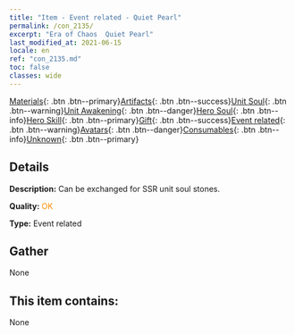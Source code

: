```yaml
---
title: "Item - Event related - Quiet Pearl"
permalink: /con_2135/
excerpt: "Era of Chaos  Quiet Pearl"
last_modified_at: 2021-06-15
locale: en
ref: "con_2135.md"
toc: false
classes: wide
---
```

 [Materials](/Items/){: .btn .btn--primary}[Artifacts](/Items/Artifacts/){: .btn .btn--success}[Unit Soul](/Items/UnitSoul/){: .btn .btn--warning}[Unit Awakening](/Items/UnitAwakening/){: .btn .btn--danger}[Hero Soul](/Items/HeroSoul/){: .btn .btn--info}[Hero Skill](/Items/HeroSkill/){: .btn .btn--primary}[Gift](/Items/Gift/){: .btn .btn--success}[Event related](/Items/Events/){: .btn .btn--warning}[Avatars](/Items/Avatars/){: .btn .btn--danger}[Consumables](/Items/Consumables/){: .btn .btn--info}[Unknown](/Items/Unknown/){: .btn .btn--primary}

## Details
 **Description:** Can be exchanged for SSR unit soul stones.

 **Quality:** <span style="color: #FF8C00">OK</span>

 **Type:** Event related

## Gather

  None

## This item contains:

  None

